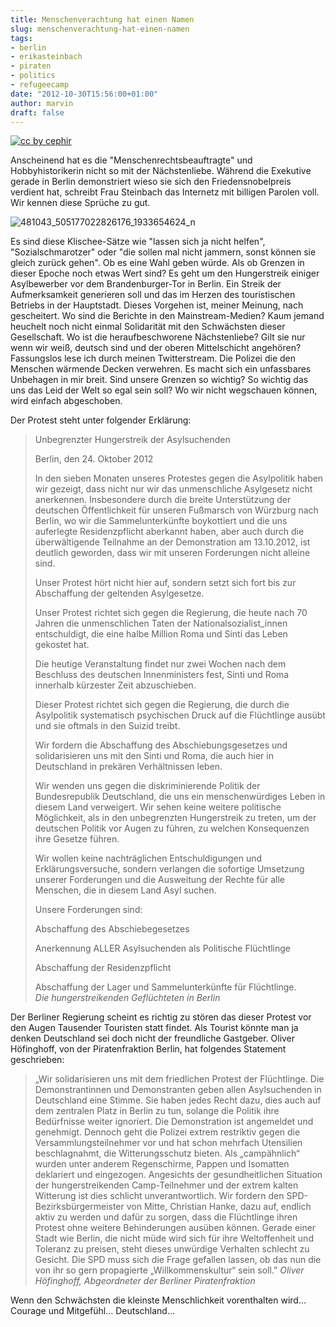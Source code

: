```yaml
---
title: Menschenverachtung hat einen Namen
slug: menschenverachtung-hat-einen-namen
tags:
- berlin
- erikasteinbach
- piraten
- politics
- refugeecamp
date: "2012-10-30T15:56:00+01:00"
author: marvin
draft: false
---
```

[![cc by cephir](/images/8134539264_c76e86b0e7_b.jpg)](http://www.flickr.com/photos/cephir/8134539264/)

Anscheinend hat es die "Menschenrechtsbeauftragte" und Hobbyhistorikerin
nicht so mit der Nächstenliebe. Während die Exekutive gerade in Berlin
demonstriert wieso sie sich den Friedensnobelpreis verdient hat,
schreibt Frau Steinbach das Internetz mit billigen Parolen voll. Wir
kennen diese Sprüche zu gut.

![481043_505177022826176_1933654624_n](/images/481043_505177022826176_1933654624_n.png)

Es sind diese Klischee-Sätze wie "lassen sich ja nicht helfen",
"Sozialschmarotzer" oder "die sollen mal nicht jammern, sonst können sie
gleich zurück gehen". Ob es eine Wahl geben würde. Als ob Grenzen in
dieser Epoche noch etwas Wert sind? Es geht um den Hungerstreik einiger
Asylbewerber vor dem Brandenburger-Tor in Berlin. Ein Streik der
Aufmerksamkeit generieren soll und das im Herzen des touristischen
Betriebs in der Hauptstadt. Dieses Vorgehen ist, meiner Meinung, nach
gescheitert. Wo sind die Berichte in den Mainstream-Medien? Kaum jemand
heuchelt noch nicht einmal Solidarität mit den Schwächsten dieser
Gesellschaft. Wo ist die heraufbeschworene Nächstenliebe? Gilt sie nur
wenn wir weiß, deutsch sind und der oberen Mittelschicht angehören?
Fassungslos lese ich durch meinen Twitterstream. Die Polizei die den
Menschen wärmende Decken verwehren. Es macht sich ein unfassbares
Unbehagen in mir breit. Sind unsere Grenzen so wichtig? So wichtig das
uns das Leid der Welt so egal sein soll? Wo wir nicht wegschauen können,
wird einfach abgeschoben.

Der Protest steht unter folgender Erklärung:

> Unbegrenzter Hungerstreik der Asylsuchenden
>
> Berlin, den 24. Oktober 2012
>
> In den sieben Monaten unseres Protestes gegen die Asylpolitik haben
> wir gezeigt, dass nicht nur wir das unmenschliche Asylgesetz nicht
> anerkennen. Insbesondere durch die breite Unterstützung der deutschen
> Öffentlichkeit für unseren Fußmarsch von Würzburg nach Berlin, wo wir
> die Sammelunterkünfte boykottiert und die uns auferlegte
> Residenzpflicht aberkannt haben, aber auch durch die überwältigende
> Teilnahme an der Demonstration am 13.10.2012, ist deutlich geworden,
> dass wir mit unseren Forderungen nicht alleine sind.
>
> Unser Protest hört nicht hier auf, sondern setzt sich fort bis zur
> Abschaffung der geltenden Asylgesetze.
>
> Unser Protest richtet sich gegen die Regierung, die heute nach 70
> Jahren die unmenschlichen Taten der Nationalsozialist\_innen
> entschuldigt, die eine halbe Million Roma und Sinti das Leben gekostet
> hat.
>
> Die heutige Veranstaltung findet nur zwei Wochen nach dem Beschluss
> des deutschen Innenministers fest, Sinti und Roma innerhalb kürzester
> Zeit abzuschieben.
>
> Dieser Protest richtet sich gegen die Regierung, die durch die
> Asylpolitik systematisch psychischen Druck auf die Flüchtlinge ausübt
> und sie oftmals in den Suizid treibt.
>
> Wir fordern die Abschaffung des Abschiebungsgesetzes und
> solidarisieren uns mit den Sinti und Roma, die auch hier in
> Deutschland in prekären Verhältnissen leben.
>
> Wir wenden uns gegen die diskriminierende Politik der Bundesrepublik
> Deutschland, die uns ein menschenwürdiges Leben in diesem Land
> verweigert. Wir sehen keine weitere politische Möglichkeit, als in den
> unbegrenzten Hungerstreik zu treten, um der deutschen Politik vor
> Augen zu führen, zu welchen Konsequenzen ihre Gesetze führen.
>
> Wir wollen keine nachträglichen Entschuldigungen und
> Erklärungsversuche, sondern verlangen die sofortige Umsetzung unserer
> Forderungen und die Ausweitung der Rechte für alle Menschen, die in
> diesem Land Asyl suchen.
>
> Unsere Forderungen sind:
>
> Abschaffung des Abschiebegesetzes
>
> Anerkennung ALLER Asylsuchenden als Politische Flüchtlinge
>
> Abschaffung der Residenzpflicht
>
> Abschaffung der Lager und Sammelunterkünfte für Flüchtlinge.  
>  <cite>Die hungerstreikenden Geflüchteten in Berlin</cite>

Der Berliner Regierung scheint es richtig zu stören das dieser Protest
vor den Augen Tausender Touristen statt findet. Als Tourist könnte man
ja denken Deutschland sei doch nicht der freundliche Gastgeber. Oliver
Höfinghoff, von der Piratenfraktion Berlin, hat folgendes Statement
geschrieben:

> „Wir solidarisieren uns mit dem friedlichen Protest der Flüchtlinge.
> Die Demonstrantinnen und Demonstranten geben allen Asylsuchenden in
> Deutschland eine Stimme. Sie haben jedes Recht dazu, dies auch auf dem
> zentralen Platz in Berlin zu tun, solange die Politik ihre Bedürfnisse
> weiter ignoriert. Die Demonstration ist angemeldet und genehmigt.
> Dennoch geht die Polizei extrem restriktiv gegen die
> Versammlungsteilnehmer vor und hat schon mehrfach Utensilien
> beschlagnahmt, die Witterungsschutz bieten. Als „campähnlich“ wurden
> unter anderem Regenschirme, Pappen und Isomatten deklariert und
> eingezogen. Angesichts der gesundheitlichen Situation der
> hungerstreikenden Camp-Teilnehmer und der extrem kalten Witterung ist
> dies schlicht unverantwortlich. Wir fordern den
> SPD-Bezirksbürgermeister von Mitte, Christian Hanke, dazu auf, endlich
> aktiv zu werden und dafür zu sorgen, dass die Flüchtlinge ihren
> Protest ohne weitere Behinderungen ausüben können. Gerade einer Stadt
> wie Berlin, die nicht müde wird sich für ihre Weltoffenheit und
> Toleranz zu preisen, steht dieses unwürdige Verhalten schlecht zu
> Gesicht. Die SPD muss sich die Frage gefallen lassen, ob das nun die
> von ihr so gern propagierte „Willkommenskultur“ sein soll.”
> <cite>Oliver Höfinghoff, Abgeordneter der Berliner
> Piratenfraktion</cite>

Wenn den Schwächsten die kleinste Menschlichkeit vorenthalten wird...
Courage und Mitgefühl... Deutschland...
